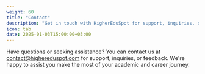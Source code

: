 ```yaml
---
weight: 60
title: "Contact"
description: "Get in touch with HigherEduSpot for support, inquiries, or feedback."
icon: tab
date: 2025-01-03T15:00:00+03:00
---
```


Have questions or seeking assistance? You can contact us at contact@highereduspot.com for support, inquiries, or feedback. We're happy to assist you make the most of your academic and career journey.
